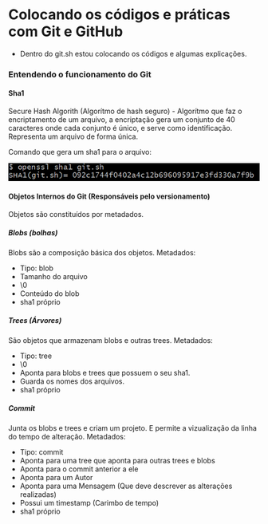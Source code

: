 # Colocando os códigos e práticas com Git e GitHub

- Dentro do git.sh estou colocando os códigos e algumas explicações.

### Entendendo o funcionamento do Git

#### Sha1

Secure Hash Algorith (Algorítmo de hash seguro) - Algorítmo que faz o encriptamento de um arquivo, a encriptação gera um conjunto de 40 caracteres onde cada conjunto é único, e serve como identificação. Representa um arquivo de forma única.

Comando que gera um sha1 para o arquivo:

![](https://github.com/NandesLima/git-e-gitHub-codigos/blob/master/imagens/openssl-sha1.png)

#### Objetos Internos do Git (Responsáveis pelo versionamento)

Objetos são constituídos por metadados.

##### Blobs (bolhas)

Blobs são a composição básica dos objetos.
Metadados:
 - Tipo: blob
 - Tamanho do arquivo
 - \0
 - Conteúdo do blob
 - sha1 próprio

##### Trees (Árvores)

São objetos que armazenam blobs e outras trees.
Metadados:
 - Tipo: tree
 - \0
 - Aponta para blobs e trees que possuem o seu sha1.
 - Guarda os nomes dos arquivos.
 - sha1 próprio

##### Commit

Junta os blobs e trees e criam um projeto. E permite a vizualização da linha do tempo de alteração.
Metadados:
 - Tipo: commit
 - Aponta para uma tree que aponta para outras trees e blobs
 - Aponta para o commit anterior a ele
 - Aponta para um Autor
 - Aponta para uma Mensagem (Que deve descrever as alterações realizadas)
 - Possui um timestamp (Carimbo de tempo)
 - sha1 próprio
 
